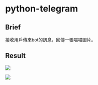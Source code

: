 # python-telegram

## Brief
接收用戶傳來bot的訊息，回傳一張喵喵圖片。

## Result
![](https://i.imgur.com/ZvblKrt.png)

![](https://i.imgur.com/97qudib.png)